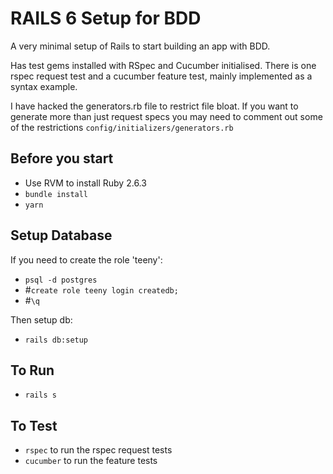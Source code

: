 # RAILS 6 Setup for BDD

A very minimal setup of Rails to start building an app with BDD.

Has test gems installed with RSpec and Cucumber initialised.
There is one rspec request test and a cucumber feature test, mainly implemented as a syntax example.

I have hacked the generators.rb file to restrict file bloat. If you want to generate more than just request specs you may need to comment out some of the restrictions `config/initializers/generators.rb`

## Before you start

- Use RVM to install Ruby 2.6.3
- `bundle install`
- `yarn`

## Setup Database

If you need to create the role 'teeny':

- `psql -d postgres`
- #`create role teeny login createdb;`
- #`\q`

Then setup db:

- `rails db:setup`
  
## To Run

- `rails s`

## To Test

- `rspec` to run the rspec request tests
- `cucumber` to run the feature tests
